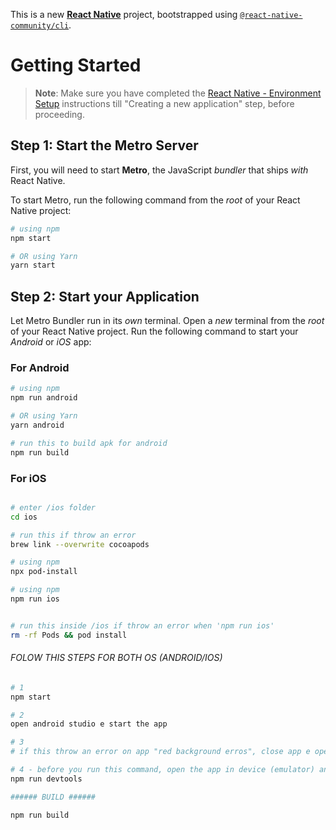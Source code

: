 This is a new [**React Native**](https://reactnative.dev) project, bootstrapped using [`@react-native-community/cli`](https://github.com/react-native-community/cli).

# Getting Started

>**Note**: Make sure you have completed the [React Native - Environment Setup](https://reactnative.dev/docs/environment-setup) instructions till "Creating a new application" step, before proceeding.

## Step 1: Start the Metro Server

First, you will need to start **Metro**, the JavaScript _bundler_ that ships _with_ React Native.

To start Metro, run the following command from the _root_ of your React Native project:

```bash
# using npm
npm start

# OR using Yarn
yarn start
```

## Step 2: Start your Application

Let Metro Bundler run in its _own_ terminal. Open a _new_ terminal from the _root_ of your React Native project. Run the following command to start your _Android_ or _iOS_ app:

### For Android

```bash
# using npm
npm run android

# OR using Yarn
yarn android

# run this to build apk for android
npm run build
```

### For iOS

```bash

# enter /ios folder
cd ios

# run this if throw an error
brew link --overwrite cocoapods

# using npm
npx pod-install

# using npm
npm run ios


# run this inside /ios if throw an error when 'npm run ios'
rm -rf Pods && pod install    

```

###### FOLOW THIS STEPS FOR BOTH OS (ANDROID/IOS) ######

```bash
# 1
npm start

# 2 
open android studio e start the app

# 3
# if this throw an error on app "red background erros", close app e open again

# 4 - before you run this command, open the app in device (emulator) and run this code and press D in the terminal where you have been runned 'npm run start' and close without choose nothing
npm run devtools

###### BUILD ######

npm run build